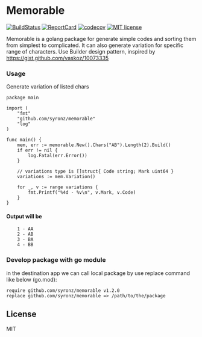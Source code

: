 # Memorable

[![BuildStatus](https://api.travis-ci.org/syronz/memorable.svg?branch=master)](http://travis-ci.org/syronz/memorable) 
[![ReportCard](https://goreportcard.com/badge/github.com/syronz/memorable)](https://goreportcard.com/report/github.com/syronz/memorable) 
[![codecov](https://codecov.io/gh/syronz/memorable/branch/master/graph/badge.svg)](https://codecov.io/gh/syronz/memorable)
[![MIT license](https://img.shields.io/badge/license-MIT-brightgreen.svg)](https://opensource.org/licenses/MIT)

Memorable is a golang package for generate simple codes and sorting them from simplest to
complicated. It can also generate variation for specific range of characters.
Use Builder design pattern, inspired by https://gist.github.com/vaskoz/10073335

### Usage
Generate variation of listed chars
```
package main

import (
	"fmt"
	"github.com/syronz/memorable"
	"log"
)

func main() {
	mem, err := memorable.New().Chars("AB").Length(2).Build()
	if err != nil {
		log.Fatal(err.Error())
	}

	// variations type is []struct{ Code string; Mark uint64 }
	variations := mem.Variation()

	for _, v := range variations {
		fmt.Printf("%4d - %v\n", v.Mark, v.Code)
	}
}
```

#### Output will be
```
	1 - AA
	2 - AB
	3 - BA
	4 - BB
```

### Develop package with go module

in the destination app we can call local package by use replace command like below (go.mod):
```
require github.com/syronz/memorable v1.2.0
replace github.com/syronz/memorable => /path/to/the/package

```


License
----

MIT
